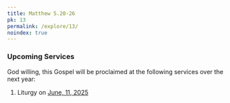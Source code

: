 ```yaml
---
title: Matthew 5.20-26
pk: 13
permalink: /explore/13/
noindex: true
---
```


### Upcoming Services

God willing, this Gospel will be proclaimed at the following services over the next year:


1. Liturgy on [June, 11, 2025](https://orthocal.info/readings/gregorian/2025/06/11/)
